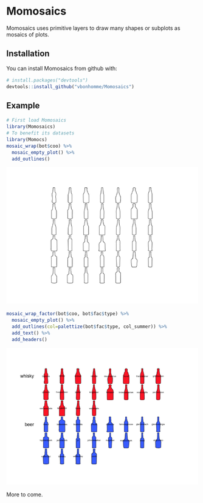 
<!-- README.md is generated from README.Rmd. Please edit that file -->
Momosaics
=========

Momosaics uses primitive layers to draw many shapes or subplots as mosaics of plots.

Installation
------------

You can install Momosaics from github with:

``` r
# install.packages("devtools")
devtools::install_github("vbonhomme/Momosaics")
```

Example
-------

``` r
# First load Momosaics
library(Momosaics)
# To benefit its datasets
library(Momocs)
mosaic_wrap(bot$coo) %>% 
  mosaic_empty_plot() %>% 
  add_outlines()
```

![](README-outlines-1.png)

``` r
mosaic_wrap_factor(bot$coo, bot$fac$type) %>% 
  mosaic_empty_plot() %>% 
  add_outlines(col=palettize(bot$fac$type, col_summer)) %>% 
  add_text() %>% 
  add_headers()
```

![](README-factor-1.png)

More to come.
